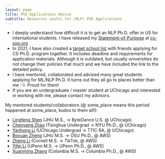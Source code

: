 ```yaml
---
layout: page
title: PhD Applications Advice
subtitle: Resources useful for (NLP) PhD Applications
---
```


<ul>
     <li>I deeply understand how difficult it is to get an NLP Ph.D. offer in US for international students. I have released my <a href="https://drive.google.com/file/d/1n_xcJNVPmhMSrxbQLF9TunXJ9ZM12Mm_/view?usp=sharing">Statement-of-Purpose</a> at <a href="https://cs-sop.org/">cs-sop.org</a>
    <li>In 2021, I have also created a <a href="https://docs.google.com/spreadsheets/d/15Wl3c3Jl-Q1CHd1Zbd7DnpuId-VMZajbF34Wi-rJXTg/edit?usp=sharing">target school list</a> with friends applying for CS Ph.D. program together. It includes deadline and requirements for application materials. Although it is outdated, but usually universities do not change their policies that much and we have included the link to the detailed policy. </li>
     <li>I have mentored, collaborated and advised many great students applying for ML/NLP Ph.D. It turns out they all go to places better than me :-). Proud for them! </li>   
    </li>   
    <li>If you are an undergraduate / master student at UChicago and interested in working with me, please contact my advisors. </li>
    </ul>

My mentored students/collaborators (@ some_place means this period happened at some_place, kudos to them all!):
<ul>
<li><a href="https://shadowkiller33.github.io/">Lingfeng Shen</a> (JHU M.S., -> ByteDance U.S.  @ UChicago) </li>
<li><a href="https://www.linkedin.com/in/chenytangzhao/">Chenyang Zhao</a> (Tsinghua Undergrad -> NYU Ph.D., @ UChicago) </li>
<li><a href="https://www.yanhongli.com/">Yanhong Li</a> (UChicago Undergrad -> TTIC RA, @ UChicago) </li>
<li><a href="https://www.linkedin.com/in/boyuan-zheng-602238183/">Boyuan Zheng</a> (JHU M.S. -> OSU Ph.D., @ AWS)</li>
<li><a href="https://www.linkedin.com/in/zheng-jack-li/">Zheng Li</a> (Cornell M.S. -> TikTok, @ AWS)</li>
<li><a href="https://realliyifei.github.io/">Yifei Li</a> (UPenn M.S. -> UPenn Ph.D., @ AWS)</li>
<li><a href="https://www.billyzhang.me/">Xuanming Zhang</a> (Columbia M.S. -> Columbia Ph.D., @ AWS)</li>
</ul>
